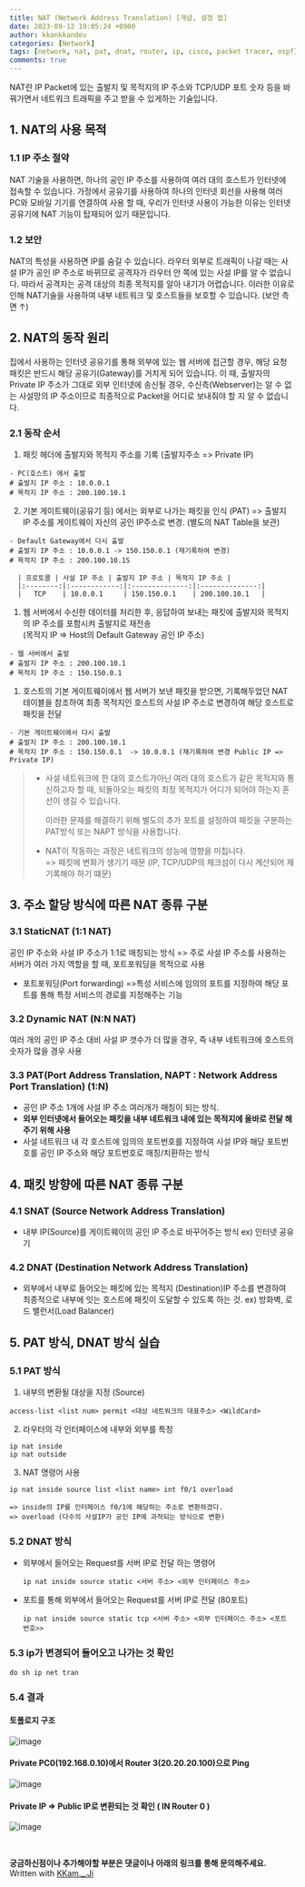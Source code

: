 ```yaml
---
title: NAT (Network Address Translation) [개념, 설정 법]
date: 2023-09-12 19:05:24 +0900
author: kkankkandev
categories: [Network]
tags: [network, nat, pat, dnat, router, ip, cisco, packet tracer, ospf]     # TAG names should always be lowercase
comments: true
---
```


NAT란 IP Packet에 있는 출발지 및 목적지의 IP 주소와 TCP/UDP 포트 숫자 등을 바꿔가면서 네트워크 트래픽을 주고 받을 수 있게하는 기술입니다.

## 1. NAT의 사용 목적

### 1.1 IP 주소 절약
NAT 기술을 사용하면, 하나의 공인 IP 주소를 사용하여 여러 대의 호스트가 인터넷에 접속할 수 있습니다. 가정에서 공유기를 사용하여 하나의 인터넷 회선을 사용해 여러 PC와 모바일 기기를 연결하여 사용 할 때, 우리가 인터넷 사용이 가능한 이유는 인터넷 공유기에 NAT 기능이 탑재되어 있기 때문입니다.

### 1.2 보안
NAT의 특성을 사용하면 IP를 숨길 수 있습니다. 라우터 외부로 트래픽이 나갈 때는 사설 IP가 공인 IP 주소로 바뀌므로 공격자가 라우터 안 쪽에 있는 사설 IP를 알 수 없습니다.
따라서 공격자는 공격 대상의 최종 목적지를 알아 내기가 어렵습니다. 이러한 이유로 인해 NAT기술을 사용하여 내부 네트워크 및 호스트들을 보호할 수 있습니다. 
(보안 측면 ↑)

## 2. NAT의 동작 원리
집에서 사용하는 인터넷 공유기를 통해 외부에 있는 웹 서버에 접근할 경우, 해당 요청 패킷은 반드시 해당 공유기(Gateway)를 거치게 되어 있습니다. 이 때, 출발자의 Private IP 주소가 그대로 외부 인터넷에 송신될 경우, 수신측(Webserver)는 알 수 없는 사설망의 IP 주소이므로 최종적으로 Packet을 어디로 보내줘야 할 지 알 수 없습니다.
### 2.1 동작 순서
1. 패킷 헤더에 출발지와 목적지 주소를 기록 (출발지주소 => Private IP)
```
- PC(호스트) 에서 출발
# 출발지 IP 주소 : 10.0.0.1
# 목적지 IP 주소 : 200.100.10.1
```
2. 기본 게이트웨이(공유기 등) 에서는 외부로 나가는 패킷을 인식 (PAT)
   => 출발지 IP 주소를 게이트웨이 자신의 공인 IP주소로 변경. (별도의 NAT Table을 보관)
```
- Default Gateway에서 다시 출발
# 출발지 IP 주소 : 10.0.0.1 -> 150.150.0.1 (재기록하여 변경)
# 목적지 IP 주소 : 200.100.10.1S
```



      | 프로토콜 | 사설 IP 주소 | 출발지 IP 주소 | 목적지 IP 주소 |
      |:--------:|:------------:|:--------------:|:--------------:|
      |   TCP    | 10.0.0.1     | 150.150.0.1    | 200.100.10.1   |



1. 웹 서버에서 수신한 데이터를 처리한 후, 응답하여 보내는 패킷에 출발지와 목적지의 IP 주소를 포함시켜 출발지로 재전송  
   (목적지 IP => Host의 Default Gateway 공인 IP 주소)
```
- 웹 서버에서 출발
# 출발지 IP 주소 : 200.100.10.1
# 목적지 IP 주소 : 150.150.0.1
```
1. 호스트의 기본 게이트웨이에서 웹 서버가 보낸 패킷을 받으면, 기록해두었던 NAT 테이블을 참조하여 최종 목적지인 호스트의 사설 IP 주소로 변경하여 해당 호스트로 패킷을 전달
```
- 기본 게이트웨이에서 다시 출발
# 출발지 IP 주소 : 200.100.10.1
# 목적지 IP 주소 : 150.150.0.1  -> 10.0.0.1 (재기록하여 변경 Public IP => Private IP)
```

>  * 사설 네트워크에 한 대의 호스트가아닌 여러 대의 호스트가 같은 목적지와 통신하고자 할 때, 되돌아오는 패킷의 최정 목적지가 어디가 되어야 하는지 혼선이 생길 수 있습니다. 
>    
>    이러한 문제를 해결하기 위해 별도의 추가 포트를 설정하여 패킷을 구분하는 PAT방식 또는 NAPT 방식을 사용합니다.
>    
>  * NAT이 작동하는 과정은 네트워크의 성능에 영향을 미칩니다.   
>    =>  패킷에 변화가 생기기 때문 (IP, TCP/UDP의 체크섬이 다시 계산되어 재기록해야 하기 떄문)

## 3. 주소 할당 방식에 따른 NAT 종류 구분

### 3.1 StaticNAT (1:1 NAT)  
공인 IP 주소와 사설 IP 주소가 1:1로 매칭되는 방식
=> 주로 사설 IP 주소를 사용하는 서버가 여러 가지 역할을 할 때, 포트포워딩을 목적으로 사용

* 포트포워딩(Port forwarding) =>특성 서비스에 임의의 포트를 지정하여 해당 포트를 통해 특정 서비스의 경로를 지정해주는 기능

### 3.2 Dynamic NAT (N:N NAT)
여러 개의 공인 IP 주소 대비 사설 IP 갯수가 더 많을 경우, 즉 내부 네트워크에 호스트의 숫자가 많을 경우 사용

### 3.3 PAT(Port Address Translation, NAPT : Network Address Port Translation) (1:N)
- 공인 IP 주소 1개에 사설 IP 주소 여러개가 매칭이 되는 방식.
- **외부 인터넷에서 들어오는 패킷을 내부 네트워크 내에 있는 목적지에 올바로 전달 해주기 위해 사용**
- 사설 네트워크 내 각 호스트에 임의의 포트번호를 지정하여 사설 IP와 해당 포트번호를 공인 IP 주소와 해당 포트번호로 매칭/치환하는 방식

## 4. 패킷 방향에 따른 NAT 종류 구분

### 4.1 SNAT (Source Network Address Translation)
- 내부 IP(Source)를 게이트웨이의 공인 IP 주소로 바꾸어주는 방식
  ex) 인터넷 공유기


### 4.2 DNAT (Destination Network Address Translation)
- 외부에서 내부로 들어오는 패킷에 있는 목적지 (Destination)IP 주소를 변경하여 최종적으로 내부에 잇는 호스트에 패킷이 도달할 수 있도록 하는 것.
  ex) 방화벽, 로드 밸런서(Load Balancer)
  
## 5. PAT 방식, DNAT 방식 실습

### 5.1 PAT 방식

1. 내부의 변환될 대상을 지정 (Source)

```
access-list <list num> permit <대상 네트워크의 대표주소> <WildCard>
```

2. 라우터의 각 인터페이스에 내부와 외부를 특정

```
ip nat inside
ip nat outside
```

3. NAT 명령어 사용

```
ip nat inside source list <list name> int f0/1 overload

=> inside의 IP를 인터페이스 f0/1에 해당하는 주소로 변환하겠다.
=> overload (다수의 사설IP가 공인 IP에 과적되는 방식으로 변환)
```

### 5.2 DNAT 방식

- 외부에서 들어오는 Request를 서버 IP로 전달 하는 명령어
   ```
   ip nat inside source static <서버 주소> <외부 인터페이스 주소>
   ```
- 포트를 통해 외부에서 들어오는 Request를 서버 IP로 전달 (80포트)
   ```
   ip nat inside source static tcp <서버 주소> <외부 인터페이스 주소> <포트 번호>>
   ```

### 5.3 ip가 변경되어 들어오고 나가는 것 확인

```
do sh ip net tran
```

### 5.4 결과

#### 토폴로지 구조

![image](https://github.com/War-Oxi/war-oxi.github.io/assets/72260110/c769758b-c9a9-40aa-ae94-644be8b50c09)

#### Private PC0(192.168.0.10)에서 Router 3(20.20.20.100)으로 Ping

![image](https://github.com/War-Oxi/war-oxi.github.io/assets/72260110/e249fc9a-4977-415e-a18f-f4eec40c9a92)

#### Private IP => Public IP로 변환되는 것 확인 ( IN Router 0 )

![image](https://github.com/War-Oxi/war-oxi.github.io/assets/72260110/45dc93e6-2290-415c-94b6-ee37ee4d6958)

<br>

<strong>궁금하신점이나 추가해야할 부분은 댓글이나 아래의 링크를 통해 문의해주세요.</strong>   
Written with [KKam.\_\.Ji](https://www.instagram.com/kkam._.ji/)
